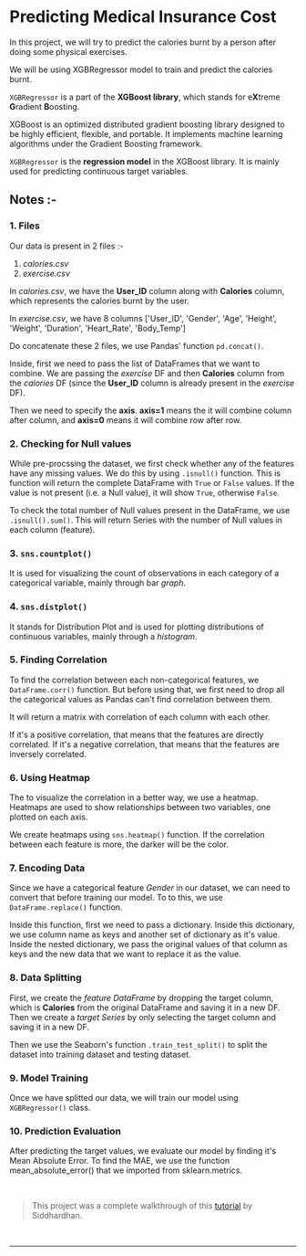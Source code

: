 # Predicting Medical Insurance Cost

In this project, we will try to predict the calories burnt by a person after doing some physical exercises. 

We will be using XGBRegressor model to train and predict the calories burnt. 

`XGBRegressor` is a part of the **XGBoost library**, which stands for e**X**treme **G**radient **B**oosting. 

XGBoost is an optimized distributed gradient boosting library designed to be highly efficient, flexible, and portable. It implements machine learning algorithms under the Gradient Boosting framework.    

`XGBRegressor` is the **regression model** in the XGBoost library. It is mainly used for predicting continuous target variables.

## Notes :-

### 1. Files
Our data is present in 2 files :-
1. *calories.csv*
2. *exercise.csv*

In *calories.csv*, we have the **User_ID** column along with **Calories** column, which represents the calories burnt by the user.

In *exercise.csv*, we have 8 columns ['User_ID', 'Gender', 'Age', 'Height', 'Weight', 'Duration', 'Heart_Rate', 'Body_Temp']

Do concatenate these 2 files, we use Pandas' function `pd.concat()`. 

Inside, first we need to pass the list of DataFrames that we want to combine. We are passing the *exercise* DF and then **Calories** column from the *calories* DF (since the **User_ID** column is already present in the *exercise* DF).

Then we need to specify the **axis**. **axis=1** means the it will combine column after column, and **axis=0** means it will combine row after row.

### 2. Checking for Null values
While pre-procssing the dataset, we first check whether any of the features have any missing values. We do this by using `.isnull()` function. This is function will return the complete DataFrame with `True` or `False` values. If the value is not present (i.e. a Null value), it will show `True`, otherwise `False`.

To check the total number of Null values present in the DataFrame, we use `.isnull().sum()`. This will return Series with the number of Null values in each column (feature).

### 3. `sns.countplot()`
It is used for visualizing the count of observations in each category of a categorical variable, mainly through bar *graph*.

### 4. `sns.distplot()`
It stands for Distribution Plot and is used for plotting distributions of continuous variables, mainly through a *histogram*.

### 5. Finding Correlation
To find the correlation between each non-categorical features, we `DataFrame.corr()` function. But before using that, we first need to drop all the categorical values as Pandas can't find correlation between them.

It will return a matrix with correlation of each column with each other.

If it's a positive correlation, that means that the features are directly correlated. If it's a negative correlation, that means that the features are inversely correlated.

### 6. Using Heatmap
The to visualize the correlation in a better way, we use a heatmap. Heatmaps are used to show relationships between two variables, one plotted on each axis. 

We create heatmaps using `sns.heatmap()` function. If the correlation between each feature is more, the darker will be the color.

### 7. Encoding Data
Since we have a categorical feature *Gender* in our dataset, we can need to convert that before training our model. To to this, we use `DataFrame.replace()` function. 

Inside this function, first we need to pass a dictionary. Inside this dictionary, we use column name as keys and another set of dictionary as it's value. Inside the nested dictionary, we pass the original values of that column as keys and the new data that we want to replace it as the value. 


### 8. Data Splitting
First, we create the *feature DataFrame* by dropping the target column, which is **Calories** from the original DataFrame and saving it in a new DF. Then we create a *target Series* by only selecting the target column and saving it in a new DF.

Then we use the Seaborn's function `.train_test_split()` to split the dataset into training dataset and testing dataset.


### 9. Model Training
Once we have splitted our data, we will train our model using `XGBRegressor()` class. 


### 10. Prediction Evaluation
After predicting the target values, we evaluate our model by finding it's Mean Absolute Error. To find the MAE, we use the function mean_absolute_error() that we imported from sklearn.metrics.

<br>

> This project was a complete walkthrough of this [tutorial](https://youtu.be/ZD27QTvSbTY?si=xsmc19FyvMMW6hWN) by Siddhardhan.

 <br>

---------
